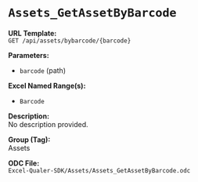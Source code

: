 # `Assets_GetAssetByBarcode`

**URL Template:**  
`GET /api/assets/bybarcode/{barcode}`

**Parameters:**  
- `barcode` (path)

**Excel Named Range(s):**  
- `Barcode`

**Description:**  
No description provided.

**Group (Tag):**  
Assets

**ODC File:**  
`Excel-Qualer-SDK/Assets/Assets_GetAssetByBarcode.odc`

